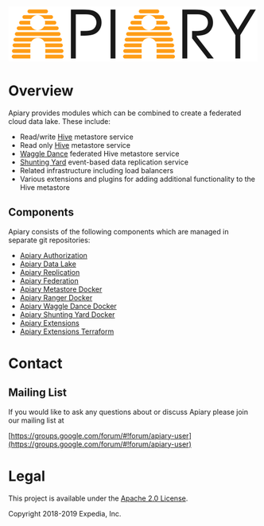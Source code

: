 ![Apiary.](media/apiary.png "Apiary Data lake.")

# Overview

Apiary provides modules which can be combined to create a federated cloud data lake. These include:
* Read/write [Hive](https://hive.apache.org) metastore service
* Read only [Hive](https://hive.apache.org) metastore service
* [Waggle Dance](https://github.com/HotelsDotCom/waggle-dance) federated Hive metastore service
* [Shunting Yard](https://github.com/ExpediaGroup/shunting-yard) event-based data replication service
* Related infrastructure including load balancers
* Various extensions and plugins for adding additional functionality to the Hive metastore

## Components
Apiary consists of the following components which are managed in separate git repositories:
* [Apiary Authorization](https://github.com/ExpediaGroup/apiary-authorization)
* [Apiary Data Lake](https://github.com/ExpediaGroup/apiary-data-lake)
* [Apiary Replication](https://github.com/ExpediaGroup/apiary-replication)
* [Apiary Federation](https://github.com/ExpediaGroup/apiary-federation)
* [Apiary Metastore Docker](https://github.com/ExpediaGroup/apiary-metastore-docker)
* [Apiary Ranger Docker](https://github.com/ExpediaGroup/apiary-ranger-docker)
* [Apiary Waggle Dance Docker](https://github.com/ExpediaGroup/apiary-waggledance-docker)
* [Apiary Shunting Yard Docker](https://github.com/ExpediaGroup/apiary-shuntingyard-docker)
* [Apiary Extensions](https://github.com/ExpediaGroup/apiary-extensions)
* [Apiary Extensions Terraform](https://github.com/ExpediaGroup/apiary-extensions-terraform)

# Contact

## Mailing List
If you would like to ask any questions about or discuss Apiary please join our mailing list at

  [https://groups.google.com/forum/#!forum/apiary-user](https://groups.google.com/forum/#!forum/apiary-user)

# Legal
This project is available under the [Apache 2.0 License](http://www.apache.org/licenses/LICENSE-2.0.html).

Copyright 2018-2019 Expedia, Inc.
